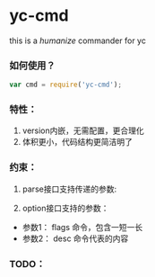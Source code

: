 yc-cmd
======

this is a *humanize* commander for yc

### 如何使用？

```js
var cmd = require('yc-cmd');
```


### 特性：

1. version内嵌，无需配置，更合理化
2. 体积更小，代码结构更简洁明了

### 约束：

1. parse接口支持传递的参数:


2. option接口支持的参数：

* 参数1： flags 命令，包含一短一长
* 参数2： desc  命令代表的内容  
 


### TODO：
